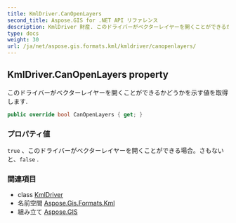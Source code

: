 ```yaml
---
title: KmlDriver.CanOpenLayers
second_title: Aspose.GIS for .NET API リファレンス
description: KmlDriver 財産. このドライバーがベクターレイヤーを開くことができるかどうかを示す値を取得します.
type: docs
weight: 30
url: /ja/net/aspose.gis.formats.kml/kmldriver/canopenlayers/
---
```

## KmlDriver.CanOpenLayers property

このドライバーがベクターレイヤーを開くことができるかどうかを示す値を取得します.

```csharp
public override bool CanOpenLayers { get; }
```

### プロパティ値

`true` 、このドライバーがベクターレイヤーを開くことができる場合。さもないと、`false` .

### 関連項目

* class [KmlDriver](../)
* 名前空間 [Aspose.Gis.Formats.Kml](../../kmldriver/)
* 組み立て [Aspose.GIS](../../../)


